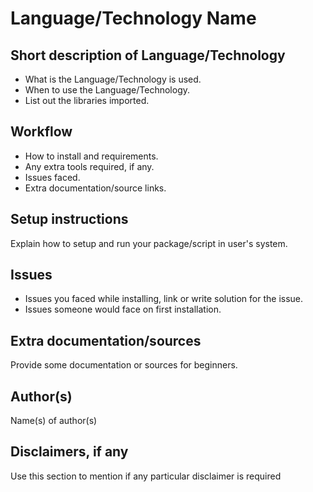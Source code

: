 # Language/Technology Name

## Short description of Language/Technology

- What is the Language/Technology is used.
- When to use the Language/Technology.
- List out the libraries imported.


## Workflow 

- How to install and requirements.
- Any extra tools required, if any.
- Issues faced.
- Extra documentation/source links.


## Setup instructions

Explain how to setup and run your package/script in user's system. 


## Issues 

- Issues you faced while installing, link or write solution for the issue.
- Issues someone would face on first installation. 


## Extra documentation/sources

Provide some documentation or sources for beginners.


## Author(s)

Name(s) of author(s)


## Disclaimers, if any

Use this section to mention if any particular disclaimer is required
